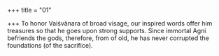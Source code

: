 +++
title = "01"

+++
To honor Vaiśvānara of broad visage, our inspired words offer him  treasures so that he goes upon strong supports.
Since immortal Agni befriends the gods, therefore, from of old, he has  never corrupted the foundations (of the sacrifice).